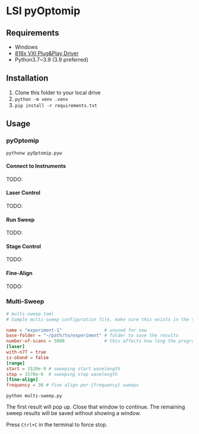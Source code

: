 # LSI pyOptomip

## Requirements

* Windows
* [816x VXI Plug&Play Driver](https://www.keysight.com/ca/en/lib/software-detail/driver/816x-vxi-plugplay-driver-112417.html)
* Python3.7~3.9 (3.9 preferred)

## Installation

1. Clone this folder to your local drive
2. ```python -m venv .venv```
3. ```pip install -r requirements.txt```

## Usage
### pyOptomip
```
pythonw pyOptomip.pyw
```
#### Connect to Instruments
TODO:
#### Laser Control
TODO:
#### Run Sweep
TODO:
#### Stage Control
TODO:
#### Fine-Align
TODO:

### Multi-Sweep
```toml
# multi-sweep.toml
# Sample multi-sweep configuration file, make sure this exists in the same folder with multi-sweep.py

name = "experiment-1"                # unused for now
base-folder = "~/path/to/experiment" # folder to save the results
number-of-scans = 5000               # this affects how long the program runs for.
[laser]
with-n77 = true
is-oband = false
[range]
start = 1520e-9 # sweeping start wavelength
stop = 1570e-9  # sweeping stop wavelength
[fine-align]
frequency = 30 # fine align per {frequency} sweeps
```

```
python multi-sweep.py
```

The first result will pop up. Close that window to continue. The remaining sweep results will be saved without showing a window.

Press `Ctrl+C` in the terminal to force stop.